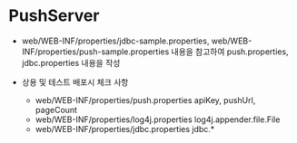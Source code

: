# PushServer

* web/WEB-INF/properties/jdbc-sample.properties, web/WEB-INF/properties/push-sample.properties 내용을 참고하여 push.properties, jdbc.properties 내용을 작성

* 상용 및 테스트 배포시 체크 사항
    - web/WEB-INF/properties/push.properties
        apiKey, pushUrl, pageCount
    - web/WEB-INF/properties/log4j.properties
        log4j.appender.file.File
    - web/WEB-INF/properties/jdbc.properties
        jdbc.*

